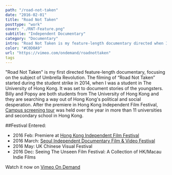 ```yaml
---
path: "/road-not-taken"
date: "2016-02-01"
title: "Road Not Taken"
posttype: "work"
cover: "./RNT-Feature.png"
subtitle: "Independent Documentary"
category: "Documentary"
intro: "Road Not Taken is my feature-length documentary directed when I was in college."
color: "#C0D0A9"
url: "https://vimeo.com/ondemand/roadnottaken"
tags 
---
```


"Road Not Taken" is my first directed feature-length documentary, focusing on the subject of Umbrella Revolution. The filming of “Road Not Taken” started during the student strike in 2014, when I was a student in The University of Hong Kong. It was set to document stories of the youngsters. Billy and Popsy are both students from The University of Hong Kong and they are searching a way out of Hong Kong's political and social desperation. After the premiere in Hong Kong Independent Film Festival, [Campus screening tour](https://www.facebook.com/pg/outfocuspro/photos/?tab=album&album_id=1729950780613724) was held over the year in more than 11 universities and secondary school in Hong Kong.

##Festival Entered:
- 2016 Feb: Premiere at [Hong Kong Independent Film Festival](http://www.hkindieff.hk/2016/HKUmbrella.html)
- 2016 March: [Seoul Independent Documentary Film & Video Festival](http://www.sidof.org/eng/program/history.php?mv_idx=1300&page=1&size=10&archive_year=2016&archive_tab=program&cate_idx=76&pro_idx=)
- 2016 May: UK Chinese Visual Festival 
- 2016 Dec:  Seeing The Unseen Film Festival: A Collection of HK/Macau Indie Films

Watch it now on [Vimeo On Demand](https://vimeo.com/ondemand/roadnottaken) 